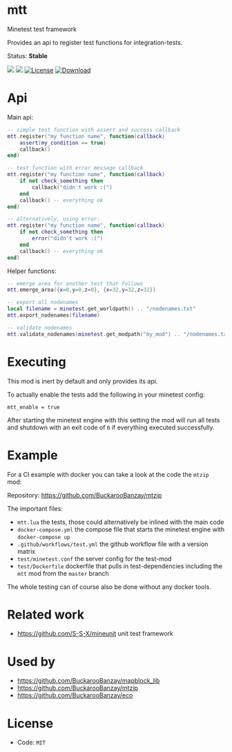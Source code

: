 # mtt

Minetest test framework

Provides an api to register test functions for integration-tests.

Status: **Stable**

![](https://github.com/BuckarooBanzay/mtt/workflows/luacheck/badge.svg)
![](https://github.com/BuckarooBanzay/mtt/workflows/test/badge.svg)
[![License](https://img.shields.io/badge/License-MIT%20and%20CC%20BY--SA%203.0-green.svg)](license.txt)
[![Download](https://img.shields.io/badge/Download-ContentDB-blue.svg)](https://content.minetest.net/packages/BuckarooBanzay/mtt)

# Api

Main api:
```lua
-- simple test function with assert and success callback
mtt.register("my function name", function(callback)
    assert(my_condition == true)
    callback()
end)

-- test function with error message callback
mtt.register("my function name", function(callback)
    if not check_something then
        callback("didn't work :(")
    end
    callback() -- everything ok
end)

-- alternatively, using error:
mtt.register("my function name", function(callback)
    if not check_something then
        error("didn't work :(")
    end
    callback() -- everything ok
end)
```

Helper functions:
```lua
-- emerge area for another test that follows
mtt.emerge_area({x=0,y=0,z=0}, {x=32,y=32,z=32})

-- export all nodenames
local filename = minetest.get_worldpath() .. "/nodenames.txt"
mtt.export_nodenames(filename)

-- validate nodenames
mtt.validate_nodenames(minetest.get_modpath("my_mod") .. "/nodenames.txt)
```

# Executing

This mod is inert by default and only provides its api.

To actually enable the tests add the following in your minetest config:
```
mtt_enable = true
```

After starting the minetest engine with this setting the mod will run all tests
and shutdown with an exit code of `0` if everything executed successfully.

# Example

For a CI example with docker you can take a look at the code the `mtzip` mod:

Repository: https://github.com/BuckarooBanzay/mtzip

The important files:
* `mtt.lua` the tests, those could alternatively be inlined with the main code
* `docker-compose.yml` the compose file that starts the minetest engine with `docker-compose up`
* `.github/workflows/test.yml` the github workflow file with a version matrix
* `test/minetest.conf` the server config for the test-mod
* `test/Dockerfile` dockerfile that pulls in test-dependencies including the `mtt` mod from the `master` branch

The whole testing can of course also be done without any docker tools.

# Related work

* https://github.com/S-S-X/mineunit unit test framework

# Used by

* https://github.com/BuckarooBanzay/mapblock_lib
* https://github.com/BuckarooBanzay/mtzip
* https://github.com/BuckarooBanzay/eco

# License

* Code: `MIT`